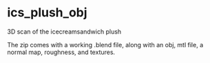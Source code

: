 # ics_plush_obj
3D scan of the icecreamsandwich plush

The zip comes with a working .blend file, along with an obj, mtl file, a normal map, roughness, and textures.
